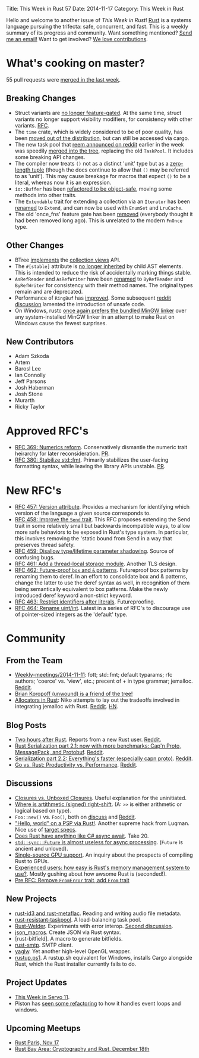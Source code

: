 Title: This Week in Rust 57
Date: 2014-11-17
Category: This Week in Rust

Hello and welcome to another issue of *This Week in Rust*!
[Rust](http://rust-lang.org) is a systems language pursuing the trifecta:
safe, concurrent, and fast. This is a weekly summary of its progress and
community. Want something mentioned? [Send me an
email!](mailto:corey@octayn.net?subject=This%20Week%20in%20Rust%20Suggestion)
Want to get involved? [We love
contributions](https://github.com/mozilla/rust/wiki/Note-guide-for-new-contributors).

# What's cooking on master?

55 pull requests were [merged in the last week][1].

[1]: https://github.com/rust-lang/rust/pulls?q=is%3Apr+is%3Amerged+updated%3A2014-11-10..2014-11-17

## Breaking Changes

* Struct variants are [no longer feature-gated][structvars]. At the
  same time, struct variants no longer support visibility modifiers,
  for consistency with other variants. [RFC][structvars-rfc].
* The `time` crate, which is widely considered to be of poor quality,
  has been [moved out of the distribution][time], but can still be
  accessed via cargo.
* The new task pool that [reem announced on reddit][tp-reddit] earlier
  in the week was speedily [merged into the tree][tp], replacing the
  old `TaskPool`. It includes some breaking API changes.
* The compiler now treats `()` not as a distinct 'unit' type but as a
  [zero-length tuple][unit] (though the docs continue to allow that
  `()` may be referred to as 'unit'). This may cause breakage for
  macros that expect `()` to be a literal, whereas now it is an
  expression.
* `io::Buffer` has been [refactored to be object-safe][buffer], moving
  some methods into other traits.
* The `Extendable` trait for extending a collection via an `Iterator`
  has been [renamed][extend] to `Extend`, and can now be used with
  `EnumSet` and `LruCache`.
* The old 'once_fns' feature gate has been [removed][once] (everybody
  thought it had been removed long ago). This is unrelated to the
  modern `FnOnce` type.

[extend]: https://github.com/rust-lang/rust/pull/18475
[once]: https://github.com/rust-lang/rust/pull/18743
[time]: https://github.com/rust-lang/rust/pull/18858
[unit]: https://github.com/rust-lang/rust/pull/18752
[buffer]: https://github.com/rust-lang/rust/pull/18788
[tp]: https://github.com/rust-lang/rust/pull/18941
[tp-reddit]: https://www.reddit.com/r/rust/comments/2ltjwm/a_loadbalancing_taskpool_resistant_to_child_panics/
[structvars]: https://github.com/rust-lang/rust/pull/18994
[structvars-rfc]: https://github.com/rust-lang/rfcs/blob/master/text/0418-struct-variants.md

## Other Changes

* BTree [implements][btree] the [collection views][view-rfc] API.
* The `#[stable]` attribute is [no longer inherited][stable] by child
  AST elements. This is intended to reduce the risk of accidentally
  marking things stable.
* `AsRefReader` and `AsRefWriter` have been [renamed][asref] to
  `ByRefReader` and `ByRefWriter` for consistency with their method
  names. The original types remain and are deprecated.
* Performance of `RingBuf` has [improved][ringbuf]. Some subsequent
  [reddit discussion][ringbuf-reddit] lamented the introduction of
  unsafe code.
* On Windows, rustc [once again prefers the bundled MinGW linker][win]
  over any system-installed MinGW linker in an attempt to make Rust on
  Windows cause the fewest surprises.

[btree]: https://github.com/rust-lang/rust/pull/18287
[view-rfc]: https://github.com/rust-lang/rfcs/blob/master/text/0216-collection-views.md
[stable]: https://github.com/rust-lang/rust/pull/18887
[asref]: https://github.com/rust-lang/rust/pull/18891
[ringbuf]: https://github.com/rust-lang/rust/pull/18747
[ringbuf-reddit]: https://www.reddit.com/r/rust/comments/2mfcuk/ringbuf_remove_optiont/
[win]: https://github.com/rust-lang/rust/pull/18797

## New Contributors

* Adam Szkoda
* Artem
* Barosl Lee
* Ian Connolly
* Jeff Parsons
* Josh Haberman
* Josh Stone
* Murarth
* Ricky Taylor

# Approved RFC's

* [RFC 369: Numerics reform][num]. Conservatively dismantle the
  numeric trait heirarchy for later reconsideration. [PR][num-pr].
* [RFC 380: Stabilize std::fmt][fmt]. Primarily stabilizes the user-facing
  formatting syntax, while leaving the library APIs
  unstable. [PR][fmt-pr].

[num]: https://github.com/rust-lang/rfcs/blob/master/text/0369-num-reform.md
[num-pr]: https://github.com/rust-lang/rfcs/pull/369
[fmt]: https://github.com/rust-lang/rfcs/blob/master/text/0380-stabilize-std-fmt.md
[fmt-pr]: https://github.com/rust-lang/rfcs/pull/380

# New RFC's

* [RFC 457: Version attribute][457]. Provides a mechanism for
  identifying which version of the language a given source corresponds
  to.
* [RFC 458: Improve the `Send` trait][458]. This RFC proposes
  extending the Send trait in some relatively small but backwards
  incompatible ways, to allow more safe behaviors to be exposed in
  Rust's type system. In particular, this involves removing the
  'static bound from Send in a way that preserves thread safety.
* [RFC 459: Disallow type/lifetime parameter shadowing][459]. Source
  of confusing bugs.
* [RFC 461: Add a thread-local storage module][461]. Another TLS
  design.
* [RFC 462: Future-proof `box` and `&` patterns][462]. Futureproof box
  patterns by renaming them to deref.  In an effort to consolidate box
  and & patterns, change the latter to use the deref syntax as well,
  in recognition of them being semantically equivalent to box
  patterns.  Make the newly introduced deref keyword a non-strict
  keyword.
* [RFC 463: Restrict identifiers after literals][463]. Futureproofing.
* [RFC 464: Rename uint/int][464]. Latest in a series of RFC's to
  discourage use of pointer-sized integers as the 'default' type.

[457]: https://github.com/rust-lang/rfcs/pull/457
[458]: https://github.com/rust-lang/rfcs/pull/458
[459]: https://github.com/rust-lang/rfcs/pull/459
[461]: https://github.com/rust-lang/rfcs/pull/461
[462]: https://github.com/rust-lang/rfcs/pull/462
[463]: https://github.com/rust-lang/rfcs/pull/463
[464]: https://github.com/rust-lang/rfcs/pull/464

# Community

## From the Team

* [Weekly-meetings/2014-11-11][mtg]: fott; std::fmt; default typarams; rfc authors; 'coerce' vs. 'view', etc.; precent of + in type grammar; jemalloc. [Reddit][mtg-reddit].
* [Brian Koropoff (unwound) is a friend of the tree!][fott]
* [Allocators in Rust][alloc]: Niko attempts to lay out the tradeoffs
  involved in integrating jemalloc with
  Rust. [Reddit][alloc-reddit]. [HN][alloc-hn].


[mtg]: https://github.com/rust-lang/meeting-minutes/blob/master/weekly-meetings/2014-11-11.md
[mtg-reddit]: https://www.reddit.com/r/rust/comments/2me6r7/rustupps1_a_rustupsh_equivalent_for_windows/
[alloc]: http://smallcultfollowing.com/babysteps/blog/2014/11/14/allocators-in-rust/
[alloc-reddit]: https://www.reddit.com/r/rust/comments/2mcew2/allocators_in_rust_from_nmatsakiss_blog/
[alloc-hn]: https://news.ycombinator.com/item?id=8612430
[fott]: https://github.com/rust-lang/rust/wiki/Doc-friends-of-the-tree#2014-11-11-brian-koropoff-unwound

## Blog Posts

* [Two hours after Rust][two]. Reports from a new Rust user. [Reddit][two-reddit].
* [Rust Serialization part 2.1: now with more benchmarks: Cap'n Proto, MessagePack, and Protobuf][bench]. [Reddit][bench-reddit].
* [Serialization part 2.2: Everything's faster (especially capn proto)][bench2]. [Reddit][bench2-reddit].
* [Go vs. Rust: Productivity vs. Performance][govr]. [Reddit][govr-reddit].

[two]: http://jbowles.github.io/lambda-bowles/programs/two-hours-after-rust/
[two-reddit]: https://www.reddit.com/r/rust/comments/2ly7q8/two_hours_after_rust/
[bench]: http://erickt.github.io/blog/2014/11/11/benchmarks/
[bench-reddit]: https://www.reddit.com/r/rust/comments/2lzc9n/rust_serialization_part_21_now_with_more/
[bench2]: http://erickt.github.io/blog/2014/11/13/benchmarks-2/
[bench2-reddit]: https://www.reddit.com/r/rust/comments/2m72br/serialization_part_22_everythings_faster/
[govr]: http://joshitech.blogspot.com/2014/11/go-vs-rust-productivity-vs-performance.html
[govr-reddit]: https://www.reddit.com/r/rust/comments/2maqi7/go_vs_rust_productivity_vs_performance/

## Discussions

* [Closures vs. Unboxed Closures][cl]. Useful explanation for the uninitiated.
* [Where is artithmetic (signed) right-shift][sh]. (A: `>>` is either arithmetic or logical based on type).
* `Foo::new()` vs. `Foo()`, both on [discuss][ctor-discuss] and [Reddit][ctor-reddit].
* ["Hello, world" on a PSP via Rust!][psp]. Another supreme hack from Luqman. Nice use of [target specs].
* [Does Rust have anything like C# async await][await]. Take 20.
* [`std::sync::Future` is almost useless for async processing][future]. (`Future` is ancient and unloved).
* [Single-source GPU support][gpu]. An inquiry about the prospects of compiling Rust to GPUs.
* [Experienced users: how easy is Rust's memory management system to use?][mm]. Mostly gushing about how awsome Rust is (seconded!).
* [Pre RFC: Remove `FromError` trait, add `From` trait][from]

[cl]: https://www.reddit.com/r/rust/comments/2lo6yt/closures_vs_unboxed_closures/
[sh]: https://www.reddit.com/r/rust/comments/2lp3il/where_is_arithmetic_signed_rightshift/
[ctor-discuss]: http://discuss.rust-lang.org/t/poll-foo-new-vs-foo-as-the-default-constructor/758
[ctor-reddit]: https://www.reddit.com/r/rust/comments/2lvrf5/foonew_vs_foo_as_the_default_constructor/
[psp]: https://www.reddit.com/r/rust/comments/2m10id/hello_world_on_a_psp_via_rust/
[target specs]: https://github.com/rust-lang/rfcs/blob/master/text/0131-target-specification.md
[await]: https://www.reddit.com/r/rust/comments/2m5rin/does_rust_have_something_like_c_async_wait/
[future]: https://www.reddit.com/r/rust/comments/2m64o5/stdsyncfuture_is_almost_useless_for_async/
[gpu]: http://discuss.rust-lang.org/t/single-source-gpu-support/898
[mm]: https://www.reddit.com/r/rust/comments/2m9qw9/experienced_users_how_easy_is_rusts_memory/
[from]: http://discuss.rust-lang.org/t/pre-rfc-remove-fromerror-trait-add-from-trait/783

## New Projects

* [rust-id3 and rust-metaflac][id3]. Reading and writing audio file metadata.
* [rust-resistant-taskpool][taskpool]. A load-balancing task pool.
* [Rust-Welder]. Experiments with error interop. [Second discussion][Rust-Welder2].
* [json_macros]. Create JSON via Rust syntax.
* [rust-bitfield]. A macro to generate bitfields.
* [rust-smtp]. SMTP client.
* [yaglw]. Yet another high-level OpenGL wrapper.
* [rustup.ps1]. A rustup.sh equivalent for Windows, installs Cargo
  alongside Rust, which the Rust installer currently fails to do.

[id3]: https://www.reddit.com/r/rust/comments/2lsfrd/rustid3_and_rustmetaflac_libraries_to_read_and/
[taskpool]: https://www.reddit.com/r/rust/comments/2ltjwm/a_loadbalancing_taskpool_resistant_to_child_panics/
[Rust-Welder]: https://www.reddit.com/r/rust/comments/2lwciy/feedback_and_discussion_wanted_rustwelder_a_crate/
[Rust-Welder2]: https://www.reddit.com/r/rust/comments/2m84s1/updated_rustwelder_errorresult_handling/
[json_macros]: https://www.reddit.com/r/rust/comments/2m3bjj/json_macros_construct_json_objects_in_rust_from/
[rust-bitfields]: https://www.reddit.com/r/rust/comments/2m82o9/a_procedural_macro_to_generate_bitfieldlike_stuct/
[rust-smtp]: https://www.reddit.com/r/rust/comments/2m8nla/rust_smtp_client_looking_for_feedback/
[yaglw]: https://www.reddit.com/r/rust_gamedev/comments/2m7l9a/yaglw_yet_another_opengl_wrapper/
[rustup.ps1]: https://www.reddit.com/r/rust/comments/2me6r7/rustupps1_a_rustupsh_equivalent_for_windows/

## Project Updates

* [This Week in Servo 11][twis].
* Piston has [seen some refactoring][pist] to how it handles event loops and windows.

[twis]: http://blog.servo.org/2014/11/11/twis-11/
[pist]: https://www.reddit.com/r/rust_gamedev/comments/2m7k6v/piston_update_glutin_loop/

## Upcoming Meetups

* [Rust Paris, Nov 17](http://www.meetup.com/Rust-Paris/events/185461312/)
* [Rust Bay Area: Cryptography and Rust, December 18th](http://www.meetup.com/Rust-Bay-Area/events/210632582/)
